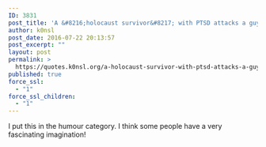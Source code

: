 ```yaml
---
ID: 3831
post_title: 'A &#8216;holocaust survivor&#8217; with PTSD attacks a guy with a knife!'
author: k0nsl
post_date: 2016-07-22 20:13:57
post_excerpt: ""
layout: post
permalink: >
  https://quotes.k0nsl.org/a-holocaust-survivor-with-ptsd-attacks-a-guy-with-a-knife.html
published: true
force_ssl:
  - "1"
force_ssl_children:
  - "1"
---
```

I put this in the humour category. I think some people have a very fascinating imagination! <img class='wpml_ico' alt='' src='https://quotes.k0nsl.org/wp-content/plugins/wp-monalisa/icons/lol.gif' />